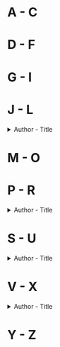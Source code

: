 # A - C

# D - F

# G - I

# J - L
<details>
  <summary>Author - Title</summary>

* [Kiersten White - Hide](https://github.com/chyneyee/ReadingJournal/blob/main/Horror/Hide-Kiersten_White.md)

</details>

# M - O

# P - R
<details>
  <summary>Author - Title </summary>
  
* [Richard Bachman - Thinner](https://github.com/chyneyee/ReadingJournal/blob/main/Horror/Thinner-Richard_Bachman.md)

</details>

# S - U
<details>
  <summary>Author - Title</summary>

* [Simone St James - The Sun Down Motel](https://github.com/chyneyee/ReadingJournal/blob/main/Horror/The_Sun_Down_Motel-Simone_St_James.md)
* [Stephen King - Cycle of the Werewolf](https://github.com/chyneyee/ReadingJournal/blob/main/Horror/Cycle_of_the_Werewolf-Stephen_King.md)
* [Stephen King - Elevation](https://github.com/chyneyee/ReadingJournal/blob/main/Horror/Elevation-Stephen_King.md)
* [Stephen King - The Institute](https://github.com/chyneyee/ReadingJournal/blob/main/Horror/The_Institute-Stephen_King.md)
* [Stephen King - The Plant](https://github.com/chyneyee/ReadingJournal/blob/main/Horror/The_Plant-Stephen_King.md)
* [Stephen King & Peter Straub - The Talisman (The Talisman #1)](https://github.com/chyneyee/ReadingJournal/blob/main/Horror/The_Talisman-Stephen_King_%26_Peter_Straub.md)
  
</details>

# V - X
<details>
 <summary>Author - Title</summary>

* [Will Carver - The Beresford](https://github.com/chyneyee/ReadingJournal/blob/main/Horror/The_Beresford-Will_Carver.md)
</details>


# Y - Z
